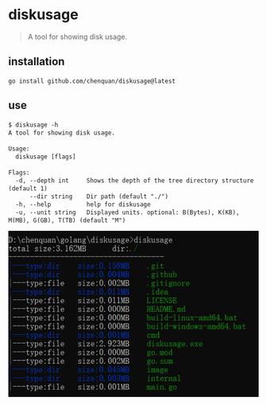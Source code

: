 # diskusage

> A tool for showing disk usage.

## installation

```shell
go install github.com/chenquan/diskusage@latest
```

## use

```
$ diskusage -h
A tool for showing disk usage.

Usage:
  diskusage [flags]

Flags:
  -d, --depth int     Shows the depth of the tree directory structure (default 1)
      --dir string    Dir path (default "./")
  -h, --help          help for diskusage
  -u, --unit string   Displayed units. optional: B(Bytes), K(KB), M(MB), G(GB), T(TB) (default "M")
```

![](image/cmd.png)